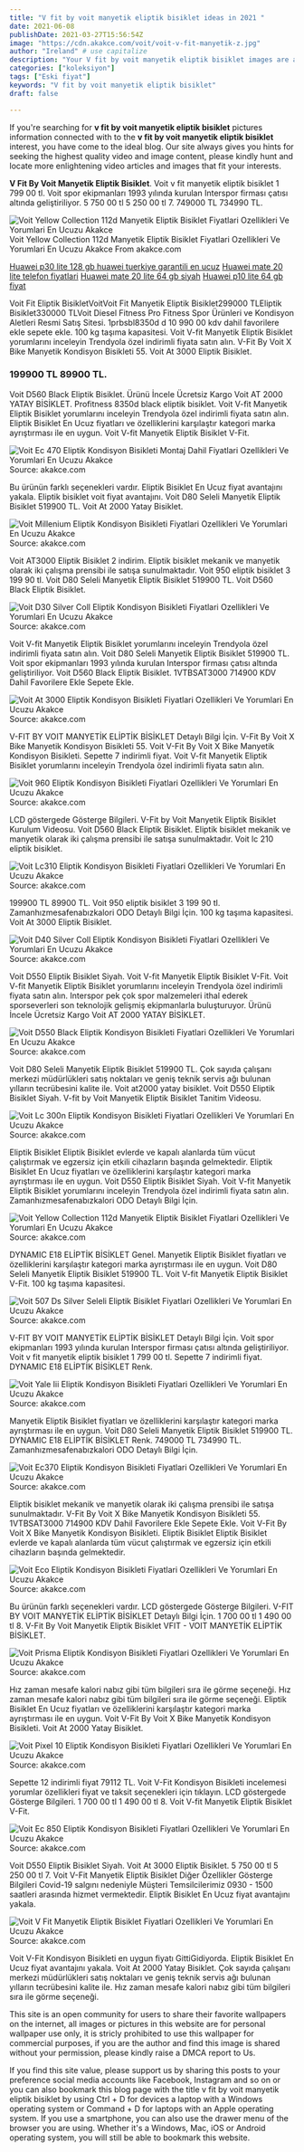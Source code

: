 ```yaml
---
title: "V fit by voit manyetik eliptik bisiklet ideas in 2021 "
date: 2021-06-08
publishDate: 2021-03-27T15:56:54Z
image: "https://cdn.akakce.com/voit/voit-v-fit-manyetik-z.jpg"
author: "Ireland" # use capitalize
description: "Your V fit by voit manyetik eliptik bisiklet images are available in this site. V fit by voit manyetik eliptik bisiklet are a topic that is being searched for and liked by netizens now. You can Download the V fit by voit manyetik eliptik bisiklet files here. Find and Download all royalty-free images."
categories: ["koleksiyon"]
tags: ["Eski fiyat"]
keywords: "V fit by voit manyetik eliptik bisiklet"
draft: false

---
```


If you're searching for **v fit by voit manyetik eliptik bisiklet** pictures information connected with to the **v fit by voit manyetik eliptik bisiklet** interest, you have come to the ideal  blog.  Our site always  gives you  hints  for seeking  the highest  quality video and image  content, please kindly hunt and locate more enlightening video articles and images  that fit your interests.

**V Fit By Voit Manyetik Eliptik Bisiklet**. Voit v fit manyetik eliptik bisiklet 1 799 00 tl. Voit spor ekipmanları 1993 yılında kurulan Interspor firması çatısı altında geliştiriliyor. 5 750 00 tl 5 250 00 tl 7. 749000 TL 734990 TL.

![Voit Yellow Collection 112d Manyetik Eliptik Bisiklet Fiyatlari Ozellikleri Ve Yorumlari En Ucuzu Akakce](https://iis-akakce.akamaized.net/p.z?%2F%2Fwww%2Evoitbayi%2Ecom%2Fresim%2F500%2Fvoit%2Fvoit%2Dyellow%2Dcollection%2D112d%2Dmanyetik%2Deliptik%2Dbisiklet%2Ejpg "Voit Yellow Collection 112d Manyetik Eliptik Bisiklet Fiyatlari Ozellikleri Ve Yorumlari En Ucuzu Akakce")
Voit Yellow Collection 112d Manyetik Eliptik Bisiklet Fiyatlari Ozellikleri Ve Yorumlari En Ucuzu Akakce From akakce.com

[Huawei p30 lite 128 gb huawei tuerkiye garantili en ucuz](/huawei-p30-lite-128-gb-huawei-tuerkiye-garantili-en-ucuz/)
[Huawei mate 20 lite telefon fiyatlari](/huawei-mate-20-lite-telefon-fiyatlari/)
[Huawei mate 20 lite 64 gb siyah](/huawei-mate-20-lite-64-gb-siyah/)
[Huawei p10 lite 64 gb fiyat](/huawei-p10-lite-64-gb-fiyat/)

Voit Fit Eliptik BisikletVoitVoit Fit Manyetik Eliptik Bisiklet299000 TLEliptik Bisiklet330000 TLVoit Diesel Fitness Pro Fitness Spor Ürünleri ve Kondisyon Aletleri Resmi Satış Sitesi. 1prbsbl8350d d 10 990 00 kdv dahil favorilere ekle sepete ekle. 100 kg taşıma kapasitesi. Voit V-fit Manyetik Eliptik Bisiklet yorumlarını inceleyin Trendyola özel indirimli fiyata satın alın. V-Fit By Voit X Bike Manyetik Kondisyon Bisikleti 55. Voit At 3000 Eliptik Bisiklet.

### 199900 TL 89900 TL.

Voit D560 Black Eliptik Bisiklet. Ürünü İncele Ücretsiz Kargo Voit AT 2000 YATAY BİSİKLET. Profitness 8350d black eliptik bisiklet. Voit V-fit Manyetik Eliptik Bisiklet yorumlarını inceleyin Trendyola özel indirimli fiyata satın alın. Eliptik Bisiklet En Ucuz fiyatları ve özelliklerini karşılaştır kategori marka ayrıştırması ile en uygun. Voit V-fit Manyetik Eliptik Bisiklet V-Fit.


![Voit Ec 470 Eliptik Kondisyon Bisikleti Montaj Dahil Fiyatlari Ozellikleri Ve Yorumlari En Ucuzu Akakce](https://cdn.akakce.com/voit/voit-ec-470-eliptik-kondisyon-bisikleti-montaj-dahil-z.jpg "Voit Ec 470 Eliptik Kondisyon Bisikleti Montaj Dahil Fiyatlari Ozellikleri Ve Yorumlari En Ucuzu Akakce")
Source: akakce.com

Bu ürünün farklı seçenekleri vardır. Eliptik Bisiklet En Ucuz fiyat avantajını yakala. Eliptik bisiklet voit fiyat avantajını. Voit D80 Seleli Manyetik Eliptik Bisiklet 519900 TL. Voit At 2000 Yatay Bisiklet.

![Voit Millenium Eliptik Kondisyon Bisikleti Fiyatlari Ozellikleri Ve Yorumlari En Ucuzu Akakce](https://cdn.akakce.com/voit/voit-millenium-eliptik-kondisyon-bisikleti-z.jpg "Voit Millenium Eliptik Kondisyon Bisikleti Fiyatlari Ozellikleri Ve Yorumlari En Ucuzu Akakce")
Source: akakce.com

Voit AT3000 Eliptik Bisiklet 2 indirim. Eliptik bisiklet mekanik ve manyetik olarak iki çalışma prensibi ile satışa sunulmaktadır. Voit 950 eliptik bisiklet 3 199 90 tl. Voit D80 Seleli Manyetik Eliptik Bisiklet 519900 TL. Voit D560 Black Eliptik Bisiklet.

![Voit D30 Silver Coll Eliptik Kondisyon Bisikleti Fiyatlari Ozellikleri Ve Yorumlari En Ucuzu Akakce](https://cdn.akakce.com/voit/voit-d30-silver-coll-eliptik-kondisyon-bisikleti-z.jpg "Voit D30 Silver Coll Eliptik Kondisyon Bisikleti Fiyatlari Ozellikleri Ve Yorumlari En Ucuzu Akakce")
Source: akakce.com

Voit V-fit Manyetik Eliptik Bisiklet yorumlarını inceleyin Trendyola özel indirimli fiyata satın alın. Voit D80 Seleli Manyetik Eliptik Bisiklet 519900 TL. Voit spor ekipmanları 1993 yılında kurulan Interspor firması çatısı altında geliştiriliyor. Voit D560 Black Eliptik Bisiklet. 1VTBSAT3000 714900 KDV Dahil Favorilere Ekle Sepete Ekle.

![Voit At 3000 Eliptik Kondisyon Bisikleti Fiyatlari Ozellikleri Ve Yorumlari En Ucuzu Akakce](https://cdn.akakce.com/voit/voit-at-3000-eliptik-kondisyon-bisikleti-z.jpg "Voit At 3000 Eliptik Kondisyon Bisikleti Fiyatlari Ozellikleri Ve Yorumlari En Ucuzu Akakce")
Source: akakce.com

V-FIT BY VOIT MANYETİK ELİPTİK BİSİKLET Detaylı Bilgi İçin. V-Fit By Voit X Bike Manyetik Kondisyon Bisikleti 55. Voit V-Fit By Voit X Bike Manyetik Kondisyon Bisikleti. Sepette 7 indirimli fiyat. Voit V-fit Manyetik Eliptik Bisiklet yorumlarını inceleyin Trendyola özel indirimli fiyata satın alın.

![Voit 960 Eliptik Kondisyon Bisikleti Fiyatlari Ozellikleri Ve Yorumlari En Ucuzu Akakce](https://cdn.akakce.com/voit/voit-960-eliptik-kondisyon-bisikleti-z.jpg "Voit 960 Eliptik Kondisyon Bisikleti Fiyatlari Ozellikleri Ve Yorumlari En Ucuzu Akakce")
Source: akakce.com

LCD göstergede Gösterge Bilgileri. V-Fit by Voit Manyetik Eliptik Bisiklet Kurulum Videosu. Voit D560 Black Eliptik Bisiklet. Eliptik bisiklet mekanik ve manyetik olarak iki çalışma prensibi ile satışa sunulmaktadır. Voit lc 210 eliptik bisiklet.

![Voit Lc310 Eliptik Kondisyon Bisikleti Fiyatlari Ozellikleri Ve Yorumlari En Ucuzu Akakce](https://cdn.akakce.com/voit/voit-lc310-eliptik-kondisyon-bisikleti-z.jpg "Voit Lc310 Eliptik Kondisyon Bisikleti Fiyatlari Ozellikleri Ve Yorumlari En Ucuzu Akakce")
Source: akakce.com

199900 TL 89900 TL. Voit 950 eliptik bisiklet 3 199 90 tl. Zamanhızmesafenabızkalori ODO Detaylı Bilgi İçin. 100 kg taşıma kapasitesi. Voit At 3000 Eliptik Bisiklet.

![Voit D40 Silver Coll Eliptik Kondisyon Bisikleti Fiyatlari Ozellikleri Ve Yorumlari En Ucuzu Akakce](https://cdn.akakce.com/voit/voit-d40-silver-coll-eliptik-kondisyon-bisikleti-z.jpg "Voit D40 Silver Coll Eliptik Kondisyon Bisikleti Fiyatlari Ozellikleri Ve Yorumlari En Ucuzu Akakce")
Source: akakce.com

Voit D550 Eliptik Bisiklet Siyah. Voit V-fit Manyetik Eliptik Bisiklet V-Fit. Voit V-fit Manyetik Eliptik Bisiklet yorumlarını inceleyin Trendyola özel indirimli fiyata satın alın. Interspor pek çok spor malzemeleri ithal ederek sporseverleri son teknolojik gelişmiş ekipmanlarla buluşturuyor. Ürünü İncele Ücretsiz Kargo Voit AT 2000 YATAY BİSİKLET.

![Voit D550 Black Eliptik Kondisyon Bisikleti Fiyatlari Ozellikleri Ve Yorumlari En Ucuzu Akakce](https://cdn.akakce.com/voit/voit-d550-black-eliptik-kondisyon-bisikleti-z.jpg "Voit D550 Black Eliptik Kondisyon Bisikleti Fiyatlari Ozellikleri Ve Yorumlari En Ucuzu Akakce")
Source: akakce.com

Voit D80 Seleli Manyetik Eliptik Bisiklet 519900 TL. Çok sayıda çalışanı merkezi müdürlükleri satış noktaları ve geniş teknik servis ağı bulunan yılların tecrübesini kalite ile. Voit at2000 yatay bisiklet. Voit D550 Eliptik Bisiklet Siyah. V-fit by Voit Manyetik Eliptik Bisiklet Tanitim Videosu.

![Voit Lc 300n Eliptik Kondisyon Bisikleti Fiyatlari Ozellikleri Ve Yorumlari En Ucuzu Akakce](https://cdn.akakce.com/voit/voit-lc-300n-eliptik-kondisyon-bisikleti-z.jpg "Voit Lc 300n Eliptik Kondisyon Bisikleti Fiyatlari Ozellikleri Ve Yorumlari En Ucuzu Akakce")
Source: akakce.com

Eliptik Bisiklet Eliptik Bisiklet evlerde ve kapalı alanlarda tüm vücut çalıştırmak ve egzersiz için etkili cihazların başında gelmektedir. Eliptik Bisiklet En Ucuz fiyatları ve özelliklerini karşılaştır kategori marka ayrıştırması ile en uygun. Voit D550 Eliptik Bisiklet Siyah. Voit V-fit Manyetik Eliptik Bisiklet yorumlarını inceleyin Trendyola özel indirimli fiyata satın alın. Zamanhızmesafenabızkalori ODO Detaylı Bilgi İçin.

![Voit Yellow Collection 112d Manyetik Eliptik Bisiklet Fiyatlari Ozellikleri Ve Yorumlari En Ucuzu Akakce](https://iis-akakce.akamaized.net/p.z?%2F%2Fwww%2Evoitbayi%2Ecom%2Fresim%2F500%2Fvoit%2Fvoit%2Dyellow%2Dcollection%2D112d%2Dmanyetik%2Deliptik%2Dbisiklet%2Ejpg "Voit Yellow Collection 112d Manyetik Eliptik Bisiklet Fiyatlari Ozellikleri Ve Yorumlari En Ucuzu Akakce")
Source: akakce.com

DYNAMIC E18 ELİPTİK BİSİKLET Genel. Manyetik Eliptik Bisiklet fiyatları ve özelliklerini karşılaştır kategori marka ayrıştırması ile en uygun. Voit D80 Seleli Manyetik Eliptik Bisiklet 519900 TL. Voit V-fit Manyetik Eliptik Bisiklet V-Fit. 100 kg taşıma kapasitesi.

![Voit 507 Ds Silver Seleli Eliptik Bisiklet Fiyatlari Ozellikleri Ve Yorumlari En Ucuzu Akakce](https://cdn.akakce.com/voit/voit-507-ds-silver-seleli-z.jpg "Voit 507 Ds Silver Seleli Eliptik Bisiklet Fiyatlari Ozellikleri Ve Yorumlari En Ucuzu Akakce")
Source: akakce.com

V-FIT BY VOIT MANYETİK ELİPTİK BİSİKLET Detaylı Bilgi İçin. Voit spor ekipmanları 1993 yılında kurulan Interspor firması çatısı altında geliştiriliyor. Voit v fit manyetik eliptik bisiklet 1 799 00 tl. Sepette 7 indirimli fiyat. DYNAMIC E18 ELİPTİK BİSİKLET Renk.

![Voit Yale Iii Eliptik Kondisyon Bisikleti Fiyatlari Ozellikleri Ve Yorumlari En Ucuzu Akakce](https://cdn.akakce.com/voit/voit-yale-iii-eliptik-kondisyon-bisikleti-z.jpg "Voit Yale Iii Eliptik Kondisyon Bisikleti Fiyatlari Ozellikleri Ve Yorumlari En Ucuzu Akakce")
Source: akakce.com

Manyetik Eliptik Bisiklet fiyatları ve özelliklerini karşılaştır kategori marka ayrıştırması ile en uygun. Voit D80 Seleli Manyetik Eliptik Bisiklet 519900 TL. DYNAMIC E18 ELİPTİK BİSİKLET Renk. 749000 TL 734990 TL. Zamanhızmesafenabızkalori ODO Detaylı Bilgi İçin.

![Voit Ec370 Eliptik Kondisyon Bisikleti Fiyatlari Ozellikleri Ve Yorumlari En Ucuzu Akakce](https://cdn.akakce.com/voit/voit-ec370-eliptik-kondisyon-bisikleti-z.jpg "Voit Ec370 Eliptik Kondisyon Bisikleti Fiyatlari Ozellikleri Ve Yorumlari En Ucuzu Akakce")
Source: akakce.com

Eliptik bisiklet mekanik ve manyetik olarak iki çalışma prensibi ile satışa sunulmaktadır. V-Fit By Voit X Bike Manyetik Kondisyon Bisikleti 55. 1VTBSAT3000 714900 KDV Dahil Favorilere Ekle Sepete Ekle. Voit V-Fit By Voit X Bike Manyetik Kondisyon Bisikleti. Eliptik Bisiklet Eliptik Bisiklet evlerde ve kapalı alanlarda tüm vücut çalıştırmak ve egzersiz için etkili cihazların başında gelmektedir.

![Voit Eco Eliptik Kondisyon Bisikleti Fiyatlari Ozellikleri Ve Yorumlari En Ucuzu Akakce](https://cdn.akakce.com/voit/voit-eco-eliptik-kondisyon-bisikleti-z.jpg "Voit Eco Eliptik Kondisyon Bisikleti Fiyatlari Ozellikleri Ve Yorumlari En Ucuzu Akakce")
Source: akakce.com

Bu ürünün farklı seçenekleri vardır. LCD göstergede Gösterge Bilgileri. V-FIT BY VOIT MANYETİK ELİPTİK BİSİKLET Detaylı Bilgi İçin. 1 700 00 tl 1 490 00 tl 8. V-Fit By Voit Manyetik Eliptik Bisiklet VFIT - VOIT MANYETİK ELİPTİK BİSİKLET.

![Voit Prisma Eliptik Kondisyon Bisikleti Fiyatlari Ozellikleri Ve Yorumlari En Ucuzu Akakce](https://cdn.akakce.com/voit/voit-prisma-eliptik-kondisyon-bisikleti-z.jpg "Voit Prisma Eliptik Kondisyon Bisikleti Fiyatlari Ozellikleri Ve Yorumlari En Ucuzu Akakce")
Source: akakce.com

Hız zaman mesafe kalori nabız gibi tüm bilgileri sıra ile görme seçeneği. Hız zaman mesafe kalori nabız gibi tüm bilgileri sıra ile görme seçeneği. Eliptik Bisiklet En Ucuz fiyatları ve özelliklerini karşılaştır kategori marka ayrıştırması ile en uygun. Voit V-Fit By Voit X Bike Manyetik Kondisyon Bisikleti. Voit At 2000 Yatay Bisiklet.

![Voit Pixel 10 Eliptik Kondisyon Bisikleti Fiyatlari Ozellikleri Ve Yorumlari En Ucuzu Akakce](https://cdn.akakce.com/voit/voit-pixel-10-eliptik-kondisyon-bisikleti-z.jpg "Voit Pixel 10 Eliptik Kondisyon Bisikleti Fiyatlari Ozellikleri Ve Yorumlari En Ucuzu Akakce")
Source: akakce.com

Sepette 12 indirimli fiyat 79112 TL. Voit V-Fit Kondisyon Bisikleti incelemesi yorumlar özellikleri fiyat ve taksit seçenekleri için tıklayın. LCD göstergede Gösterge Bilgileri. 1 700 00 tl 1 490 00 tl 8. Voit V-fit Manyetik Eliptik Bisiklet V-Fit.

![Voit Ec 850 Eliptik Kondisyon Bisikleti Fiyatlari Ozellikleri Ve Yorumlari En Ucuzu Akakce](https://cdn.akakce.com/voit/voit-ec-850-eliptik-kondisyon-bisikleti-z.jpg "Voit Ec 850 Eliptik Kondisyon Bisikleti Fiyatlari Ozellikleri Ve Yorumlari En Ucuzu Akakce")
Source: akakce.com

Voit D550 Eliptik Bisiklet Siyah. Voit At 3000 Eliptik Bisiklet. 5 750 00 tl 5 250 00 tl 7. Voit V-Fit Manyetik Eliptik Bisiklet Diğer Özellikler Gösterge Bilgileri Covid-19 salgını nedeniyle Müşteri Temsilcilerimiz 0930 - 1500 saatleri arasında hizmet vermektedir. Eliptik Bisiklet En Ucuz fiyat avantajını yakala.

![Voit V Fit Manyetik Eliptik Bisiklet Fiyatlari Ozellikleri Ve Yorumlari En Ucuzu Akakce](https://cdn.akakce.com/voit/voit-v-fit-manyetik-z.jpg "Voit V Fit Manyetik Eliptik Bisiklet Fiyatlari Ozellikleri Ve Yorumlari En Ucuzu Akakce")
Source: akakce.com

Voit V-Fit Kondisyon Bisikleti en uygun fiyatı GittiGidiyorda. Eliptik Bisiklet En Ucuz fiyat avantajını yakala. Voit At 2000 Yatay Bisiklet. Çok sayıda çalışanı merkezi müdürlükleri satış noktaları ve geniş teknik servis ağı bulunan yılların tecrübesini kalite ile. Hız zaman mesafe kalori nabız gibi tüm bilgileri sıra ile görme seçeneği.

This site is an open community for users to share their favorite wallpapers on the internet, all images or pictures in this website are for personal wallpaper use only, it is stricly prohibited to use this wallpaper for commercial purposes, if you are the author and find this image is shared without your permission, please kindly raise a DMCA report to Us.

If you find this site value, please support us by sharing this posts to your preference social media accounts like Facebook, Instagram and so on or you can also bookmark this blog page with the title v fit by voit manyetik eliptik bisiklet by using Ctrl + D for devices a laptop with a Windows operating system or Command + D for laptops with an Apple operating system. If you use a smartphone, you can also use the drawer menu of the browser you are using. Whether it's a Windows, Mac, iOS or Android operating system, you will still be able to bookmark this website.

